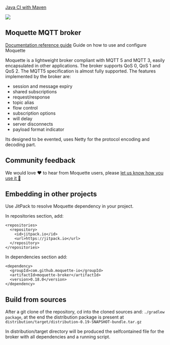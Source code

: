 [Java CI with Maven](https://github.com/moquette-io/moquette/workflows/Java%20CI%20with%20Maven/badge.svg?branch=main)

[![](https://jitpack.io/v/moquette-io/moquette.svg)](https://jitpack.io/#moquette-io/moquette)

## Moquette MQTT broker
[Documentation reference guide](http://moquette-io.github.io/moquette/) Guide on how to use and configure Moquette

Moquette is a lightweight broker compliant with MQTT 5 and MQTT 3, easily encapsulated in other applications.
The broker supports QoS 0, QoS 1 and QoS 2. The MQTT5 specification is almost fully supported. 
The features implemented by the broker are:
* session and message expiry
* shared subscriptions
* request/response
* topic alias
* flow control
* subscription options
* will delay
* server disconnects
* payload format indicator

Its designed to be evented, uses Netty for the protocol encoding and decoding part.

## Community feedback
We would love :heart: to hear from Moquette users, please [let us know how you use it 👣 ](https://github.com/moquette-io/moquette/discussions/874)

## Embedding in other projects

Use JitPack to resolve Moquette dependency in your project. 

In repositories section, add:
```
<repositories>
  <repository>
    <id>jitpack.io</id>
    <url>https://jitpack.io</url>
  </repository>
</repositories>
```

In dependencies section add:
```
<dependency>
  <groupId>com.github.moquette-io</groupId>
  <artifactId>moquette-broker</artifactId>
  <version>0.18.0</version>
</dependency>
```

## Build from sources

After a git clone of the repository, cd into the cloned sources and: `./gradlew package`, at the end the distribution 
package is present at `distribution/target/distribution-0.19-SNAPSHOT-bundle.tar.gz`

In distribution/target directory will be produced the selfcontained file for the broker with all dependencies and a running script. 
